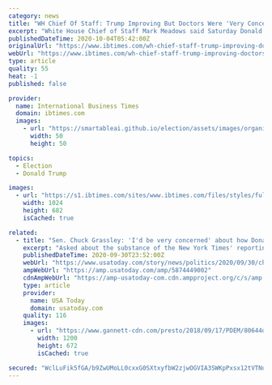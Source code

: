 ```yaml
---
category: news
title: "WH Chief Of Staff: Trump Improving But Doctors Were 'Very Concerned'"
excerpt: "White House Chief of Staff Mark Meadows said Saturday Donald Trump's health, including a fall in his blood oxygen level, had left the president's doctors \"very concerned\" but that he had improved and there was never a risk he would have to hand over power."
publishedDateTime: 2020-10-04T05:42:00Z
originalUrl: "https://www.ibtimes.com/wh-chief-staff-trump-improving-doctors-were-very-concerned-3056365"
webUrl: "https://www.ibtimes.com/wh-chief-staff-trump-improving-doctors-were-very-concerned-3056365"
type: article
quality: 55
heat: -1
published: false

provider:
  name: International Business Times
  domain: ibtimes.com
  images:
    - url: "https://smartableai.github.io/election/assets/images/organizations/ibtimes.com-50x50.jpg"
      width: 50
      height: 50

topics:
  - Election
  - Donald Trump

images:
  - url: "https://s1.ibtimes.com/sites/www.ibtimes.com/files/styles/full/public/2020/10/04/white-house-chief-of-staff-mark-meadows-speaks.jpg"
    width: 1024
    height: 682
    isCached: true

related:
  - title: "Sen. Chuck Grassley: 'I'd be very concerned' about how Donald Trump's tax returns got out"
    excerpt: "Asked about the substance of the New York Times' reporting that Trump paid $750 in income tax in 2016 and 2017, Grassley said he doesn't have enough evidence."
    publishedDateTime: 2020-09-30T23:52:00Z
    webUrl: "https://www.usatoday.com/story/news/politics/2020/09/30/chuck-grassley-says-donald-trump-tax-returns-should-not-have-gotten-out/5874449002/?ref=hvper.com"
    ampWebUrl: "https://amp.usatoday.com/amp/5874449002"
    cdnAmpWebUrl: "https://amp-usatoday-com.cdn.ampproject.org/c/s/amp.usatoday.com/amp/5874449002"
    type: article
    provider:
      name: USA Today
      domain: usatoday.com
    quality: 116
    images:
      - url: "https://www.gannett-cdn.com/presto/2018/09/17/PDEM/80644d4b-a019-4ee7-a6b1-39785f7db425-grassley.jpg?auto=webp&crop=5999,3360,x0,y39&format=pjpg&width=1200"
        width: 1200
        height: 672
        isCached: true

secured: "WclLuFik5fGA/b9ZwUMoLL0cxxG0SXtxyfbW2zjwOGVIA3SWKpPxsx12tVTNuPFfzmcZQ2Ow0r+uzjaBb8+GF9Mj76ceuwotKQI/IWqBJZ34A+ke/C0TBkwG1ljGVTo0XkT8HFDeh+sI9Ea2Fx4nXIjtIz2jz0YEjLyHO49MbS22y7gtq/fsY6Yp6eiokYVgvx7O1pHGWbRIxGw4fHexgmdslDnM+3V5BPHy6h1NzPUXhYXGU5fonr2/5UhNyMgblj1t1qyawWFkfLgLiOnIAwzQWVuyQOw6cYSBvODQWZTi/thnYZk8Iu+L7+9ITUSLpNGOsFM2y/+IOmTKWznfT1Ut1LT22+eK04/aH7leamo=;7+XGGU4v56gYzWynPAb9AQ=="
---
```


